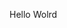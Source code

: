 Hello Wolrd












































































































































































































































































































































































































































































































































































































































































































































































































































































































































































































































































































































































































































































































































































































































































































































































































































































































































































































































































































































































































































































































































































































































































































































































































































































































































































































































































































































































































































































































































































































































































































































































































































































































































































































































































































































































































































































































































































































































































































































